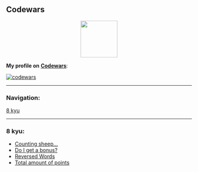 ## Codewars

<div id="header" align="center">
  <img src="https://docs.codewars.com/logo.svg" width="100"/>
</div>

**My profile on** [**Codewars**](https://www.codewars.com/users/vypiemzalyubov):

[![codewars](https://www.codewars.com/users/vypiemzalyubov/badges/large)](https://www.codewars.com/users/vypiemzalyubov)   

---

### Navigation:

[8 kyu](https://github.com/vypiemzalyubov/python/tree/main/Codewars#8-kyu)

---

### 8 kyu:
- [Counting sheep...](https://github.com/vypiemzalyubov/go/blob/main/Codewars/8%20kyu/counting_sheep.go)
- [Do I get a bonus?](https://github.com/vypiemzalyubov/go/blob/main/Codewars/8%20kyu/do_i_get_a_bonus.go)
- [Reversed Words](https://github.com/vypiemzalyubov/go/blob/main/Codewars/8%20kyu/reversed_words.go)
- [Total amount of points](https://github.com/vypiemzalyubov/go/blob/main/Codewars/8%20kyu/total_amount_of_points.go)
